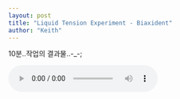 ```yaml
---
layout: post
title: "Liquid Tension Experiment - Biaxident"
author: "Keith"
---
```


10분..작업의 결과물..-_-;


<audio src="/assets/images/97df6d9489d4defff90c54c108f9b1f2.mp3" controls preload></audio>




